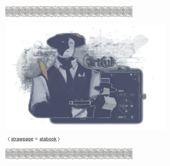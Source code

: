 ![](https://github.com/FLOWERCR0WN/FLOWERCR0WN/blob/a0657a8a2f6c1c56c6475c3ccba5669ad6067af3/Untitled283_20250914014434.png
)

![](https://github.com/FLOWERCR0WN/FLOWERCR0WN/blob/8168807e58aaf147f0675518e34173f72dc295c9/Untitled275_20250806164011.png) 

<div align=”center”>

   〈 [strawpage](https://basilsalbum.straw.page/) 
 ✧ [atabook](https://basilsalbum.atabook.org/) 〉

</div>

![](https://github.com/FLOWERCR0WN/FLOWERCR0WN/blob/a0657a8a2f6c1c56c6475c3ccba5669ad6067af3/Untitled283_20250914014434.png
)

 

